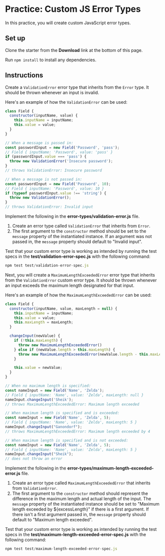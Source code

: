 # Practice: Custom JS Error Types

In this practice, you will create custom JavaScript error types.

## Set up

Clone the starter from the **Download** link at the bottom of this page.

Run `npm install` to install any dependencies.

## Instructions

Create a `ValidationError` error type that inherits from the `Error` type. It
should be thrown whenever an input is invalid.

Here's an example of how the `ValidationError` can be used:

```js
class Field {
  constructor(inputName, value) {
    this.inputName = inputName;
    this.value = value;
  }
}

// When a message is passed in:
const passwordInput = new Field('Password', 'pass');
// Field { inputName: 'Password', value: 'pass' }
if (passwordInput.value === 'pass') {
  throw new ValidationError('Insecure password');
}
// throws ValidationError: Insecure password

// When a message is not passed in:
const passwordInput = new Field('Password', 10);
// Field { inputName: 'Password', value: 10 }
if (typeof passwordInput.value !== 'string') {
  throw new ValidationError();
}
// throws ValidationError: Invalid input
```

Implement the following in the __error-types/validation-error.js__ file.

1. Create an error type called `ValidationError` that inherits from `Error`.
2. The first argument to the `constructor` method should be set to the
   `message` property of the instantiated instance. If an argument was not
   passed in, the `message` property should default to "Invalid input".

Test that your custom error type is working as intended by running the test
specs in the __test/validation-error-spec.js__ with the following command:

```js
npm test test/validation-error-spec.js
```

Next, you will create a `MaximumLengthExceededError` error type that inherits
from the `ValidationError` custom error type. It should be thrown whenever an
input exceeds the maximum length designated for that input.

Here's an example of how the `MaximumLengthExceededError` can be used:

```js
class Field {
  constructor(inputName, value, maxLength = null) {
    this.inputName = inputName;
    this.value = value;
    this.maxLength = maxLength;
  }

  changeInput(newValue) {
    if (!this.maxLength) {
      throw new MaximumLengthExceededError()
    } else if (newValue.length > this.maxLength) {
      throw new MaximumLengthExceededError(newValue.length - this.maxLength)
    }

    this.value = newValue;
  }
}

// When no maximum length is specified:
const nameInput = new Field('Name', 'Zelda');
// Field { inputName: 'Name', value: 'Zelda', maxLength: null }
nameInput.changeInput('Sheik');
// throws MaximumLengthExceededError: Maximum length exceeded

// When maximum length is specified and is exceeded:
const nameInput = new Field('Name', 'Zelda', 5);
// Field { inputName: 'Name', value: 'Zelda', maxLength: 5 }
nameInput.changeInput("Ganondorf");
// throws MaximumLengthExceededError: Maximum length exceeded by 4

// When maximum length is specified and is not exceeded:
const nameInput = new Field('Name', 'Zelda', 5); 
// Field { inputName: 'Name', value: 'Zelda', maxLength: 5 }
nameInput.changeInput("Sheik");
// does not throw an error
```

Implement the following in the __error-types/maximum-length-exceeded-error.js__
file.

1. Create an error type called `MaximumLengthExceededError` that inherits from
   `ValidationError`.
2. The first argument to the `constructor` method should represent the
   difference in the maximum length and actual length of the input.
   The `message` property of the instantiated instance should be set to
   "Maximum length exceeded by ${excessLength}" if there is a first argument.
   If there isn't a first argument passed in, the `message` property should
   default to "Maximum length exceeded".

Test that your custom error type is working as intended by running the test
specs in the __test/maximum-length-exceeded-error-spec.js__ with the following
command:

```js
npm test test/maximum-length-exceeded-error-spec.js
```

